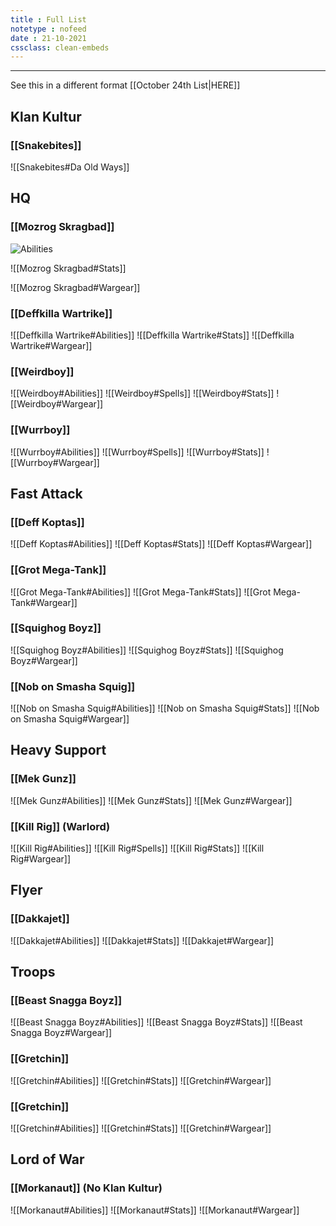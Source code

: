 ```yaml
---
title : Full List
notetype : nofeed
date : 21-10-2021
cssclass: clean-embeds
---
```


---
See this in a different format [[October 24th List|HERE]]
## Klan Kultur
### [[Snakebites]]

![[Snakebites#Da Old Ways]]

## HQ

### [[Mozrog Skragbad]]

![Abilities](https://seefrye.github.io/notes/Mozrog-Skragbad#Abilities)

![[Mozrog Skragbad#Stats]]

![[Mozrog Skragbad#Wargear]]

### [[Deffkilla Wartrike]]
![[Deffkilla Wartrike#Abilities]]
![[Deffkilla Wartrike#Stats]]
![[Deffkilla Wartrike#Wargear]]
### [[Weirdboy]]
![[Weirdboy#Abilities]]
![[Weirdboy#Spells]]
![[Weirdboy#Stats]]
![[Weirdboy#Wargear]]
### [[Wurrboy]]
![[Wurrboy#Abilities]]
![[Wurrboy#Spells]]
![[Wurrboy#Stats]]
![[Wurrboy#Wargear]]
## Fast Attack
### [[Deff Koptas]]
![[Deff Koptas#Abilities]]
![[Deff Koptas#Stats]]
![[Deff Koptas#Wargear]]
### [[Grot Mega-Tank]]
![[Grot Mega-Tank#Abilities]]
![[Grot Mega-Tank#Stats]]
![[Grot Mega-Tank#Wargear]]
### [[Squighog Boyz]]
![[Squighog Boyz#Abilities]]
![[Squighog Boyz#Stats]]
![[Squighog Boyz#Wargear]]
### [[Nob on Smasha Squig]]
![[Nob on Smasha Squig#Abilities]]
![[Nob on Smasha Squig#Stats]]
![[Nob on Smasha Squig#Wargear]]
## Heavy Support
### [[Mek Gunz]]
![[Mek Gunz#Abilities]]
![[Mek Gunz#Stats]]
![[Mek Gunz#Wargear]]
### [[Kill Rig]] (Warlord)
![[Kill Rig#Abilities]]
![[Kill Rig#Spells]]
![[Kill Rig#Stats]]
![[Kill Rig#Wargear]]
## Flyer
### [[Dakkajet]]
![[Dakkajet#Abilities]]
![[Dakkajet#Stats]]
![[Dakkajet#Wargear]]
## Troops
### [[Beast Snagga Boyz]]
![[Beast Snagga Boyz#Abilities]]
![[Beast Snagga Boyz#Stats]]
![[Beast Snagga Boyz#Wargear]]
### [[Gretchin]]
![[Gretchin#Abilities]]
![[Gretchin#Stats]]
![[Gretchin#Wargear]]
### [[Gretchin]]
![[Gretchin#Abilities]]
![[Gretchin#Stats]]
![[Gretchin#Wargear]]
## Lord of War
### [[Morkanaut]] (No Klan Kultur)
![[Morkanaut#Abilities]]
![[Morkanaut#Stats]]
![[Morkanaut#Wargear]]